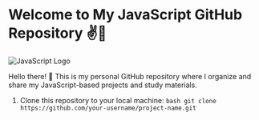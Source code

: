 # Welcome to My JavaScript GitHub Repository ✌️🫡

![JavaScript Logo](https://miro.medium.com/v2/resize:fit:828/format:webp/1*LyZcwuLWv2FArOumCxobpA.png)

Hello there! 👋 This is my personal GitHub repository where I organize and share my JavaScript-based projects and study materials.

   1. Clone this repository to your local machine:
    ```bash
    git clone https://github.com/your-username/project-name.git
    ```
